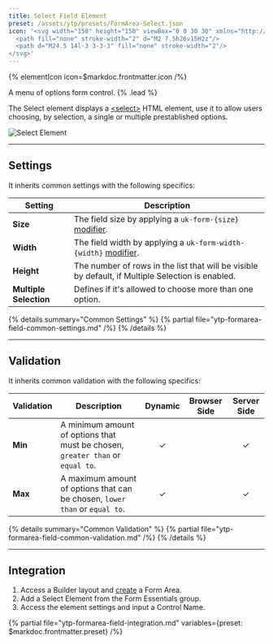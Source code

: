 ```yaml
---
title: Select Field Element
preset: /assets/ytp/presets/FormArea-Select.json
icon: '<svg width="150" height="150" viewBox="0 0 30 30" xmlns="http://www.w3.org/2000/svg" fill-rule="evenodd" clip-rule="evenodd">
  <path fill="none" stroke-width="2" d="M2 7.5h26v15H2z"/>
  <path d="M24.5 14l-3 3-3-3" fill="none" stroke-width="2"/>
</svg>'
---
```


{% elementIcon icon=$markdoc.frontmatter.icon /%}

A menu of options form control. {% .lead %}

The Select element displays a [\<select\>](https://developer.mozilla.org/en-US/docs/Web/HTML/Element/select) HTML element, use it to allow users choosing, by selection, a single or multiple prestablished options.

![Select Element](/assets/ytp/forms/select.webp)

---

## Settings

It inherits common settings with the following specifics:

| Setting | Description |
| ------- | ----------- |
| **Size** | The field size by applying a `uk-form-{size}` [modifier](https://getuikit.com/docs/form#size-modifiers). |
| **Width** | The field width by applying a `uk-form-width-{width}` [modifier](https://getuikit.com/docs/form#width-modifiers). |
| **Height** | The number of rows in the list that will be visible by default, if Multiple Selection is enabled. |
| **Multiple Selection** | Defines if it's allowed to choose more than one option. |

{% details summary="Common Settings" %}
    {% partial file="ytp-formarea-field-common-settings.md" /%}
{% /details %}

---

## Validation

It inherits common validation with the following specifics:

| Validation | Description | Dynamic | Browser Side | Server Side |
| ---------- | ----------- | :-----: | :----------: | :---------: |
| **Min** | A minimum amount of options that must be chosen, `greater than` or `equal to`. | &#x2713; | | &#x2713; |
| **Max** | A maximum amount of options that can be chosen, `lower than` or `equal to`. | &#x2713; | | &#x2713; |

{% details summary="Common Validation" %}
    {% partial file="ytp-formarea-field-common-validation.md" /%}
{% /details %}

---

## Integration

1. Access a Builder layout and [create](../../setup#creating-a-form) a Form Area.
1. Add a Select Element from the Form Essentials group.
1. Access the element settings and input a Control Name.

{% partial file="ytp-formarea-field-integration.md" variables={preset: $markdoc.frontmatter.preset} /%}
